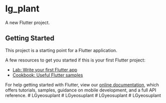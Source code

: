 # lg_plant

A new Flutter project.

## Getting Started

This project is a starting point for a Flutter application.

A few resources to get you started if this is your first Flutter project:

- [Lab: Write your first Flutter app](https://flutter.dev/docs/get-started/codelab)
- [Cookbook: Useful Flutter samples](https://flutter.dev/docs/cookbook)

For help getting started with Flutter, view our
[online documentation](https://flutter.dev/docs), which offers tutorials,
samples, guidance on mobile development, and a full API reference.
#   L G y e o s u p l a n t  
 #   L G y e o s u p l a n t  
 #   L G y e o s u p l a n t  
 #   L G y e o s u p l a n t  
 